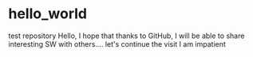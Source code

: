 # hello_world
test repository
Hello,
I hope that thanks to GitHub, I will be able to share interesting SW with others....
let's continue the visit
I am impatient
